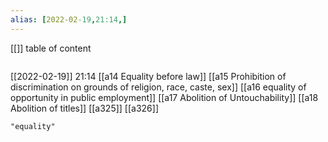 ```yaml
---
alias: [2022-02-19,21:14,]
---
```

[[]]
table of content
```toc
```

[[2022-02-19]] 21:14
[[a14 Equality before law]] [[a15 Prohibition of discrimination on grounds of religion, race, caste, sex]] [[a16 equality of opportunity in public employment]] [[a17 Abolition of Untouchability]] [[a18 Abolition of titles]] [[a325]] [[a326]]
```query
"equality"
```